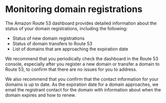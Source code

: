 # Monitoring domain registrations<a name="monitoring-domain-registrations"></a>

The Amazon Route 53 dashboard provides detailed information about the status of your domain registrations, including the following:
+ Status of new domain registrations
+ Status of domain transfers to Route 53
+ List of domains that are approaching the expiration date

We recommend that you periodically check the dashboard in the Route 53 console, especially after you register a new domain or transfer a domain to Route 53, to confirm that there are no issues for you to address\. 

We also recommend that you confirm that the contact information for your domains is up to date\. As the expiration date for a domain approaches, we email the registrant contact for the domain with information about when the domain expires and how to renew\.